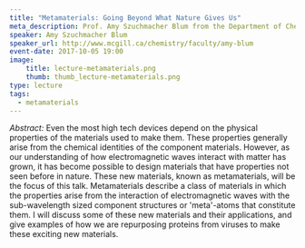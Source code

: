 ```yaml
---
title: "Metamaterials: Going Beyond What Nature Gives Us"
meta_description: Prof. Amy Szuchmacher Blum from the Department of Chemistry at McGill University will talk about her research on metamaterials. We will learn about the applications of metamaterials and examples of how the Blum group are repurposing proteins from viruses to make these exciting new materials.
speaker: Amy Szuchmacher Blum 
speaker_url: http://www.mcgill.ca/chemistry/faculty/amy-blum
event-date: 2017-10-05 19:00
image:
    title: lecture-metamaterials.png
    thumb: thumb_lecture-metamaterials.png
type: lecture
tags:
  - metamaterials
---
```

*Abstract:*
Even the most high tech devices depend on the physical properties of the materials used to make them. These properties generally arise from the chemical identities of the component materials. However, as our understanding of how electromagnetic waves interact with matter has grown, it has become possible to design materials that have properties not seen before in nature. These new materials, known as metamaterials, will be the focus of this talk. Metamaterials describe a class of materials in which the properties arise from the interaction of electromagnetic waves with the sub-wavelength sized component structures or 'meta'-atoms that constitute them. I will discuss some of these new materials and their applications, and give examples of how we are repurposing proteins from viruses to make these exciting new materials.
